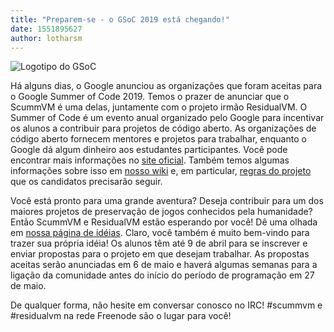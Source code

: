 ```yaml
---
title: "Preparem-se - o GSoC 2019 está chegando!"
date: 1551895627
author: lotharsm
---
```


![Logotipo do GSoC](/data/news/GSoC2017Logo.png)

Há alguns dias, o Google anunciou as organizações que foram aceitas para o Google Summer of Code 2019. Temos o prazer de anunciar que o ScummVM é uma delas, juntamente com o projeto irmão ResidualVM. O Summer of Code é um evento anual organizado pelo Google para incentivar os alunos a contribuir para projetos de código aberto. As organizações de código aberto fornecem mentores e projetos para trabalhar, enquanto o Google dá algum dinheiro aos estudantes participantes. Você pode encontrar mais informações no [site oficial](https://summerofcode.withgoogle.com). Também temos algumas informações sobre isso em [nosso wiki](http://wiki.scummvm.org/index.php/Summer_of_Code) e, em particular, [regras do projeto](http://wiki.scummvm.org/index.php/Summer_of_Code/Project_Rules) que os candidatos precisarão seguir.

Você está pronto para uma grande aventura? Deseja contribuir para um dos maiores projetos de preservação de jogos conhecidos pela humanidade? Então ScummVM e ResidualVM estão esperando por você! Dê uma olhada em [nossa página de idéias](http://wiki.scummvm.org/index.php/Summer_of_Code/GSoC_Ideas_2019). Claro, você também é muito bem-vindo para trazer sua própria idéia! Os alunos têm até 9 de abril para se inscrever e enviar propostas para o projeto em que desejam trabalhar. As propostas aceitas serão anunciadas em 6 de maio e haverá algumas semanas para a ligação da comunidade antes do início do período de programação em 27 de maio.

De qualquer forma, não hesite em conversar conosco no IRC! #scummvm e #residualvm na rede Freenode são o lugar para você!
